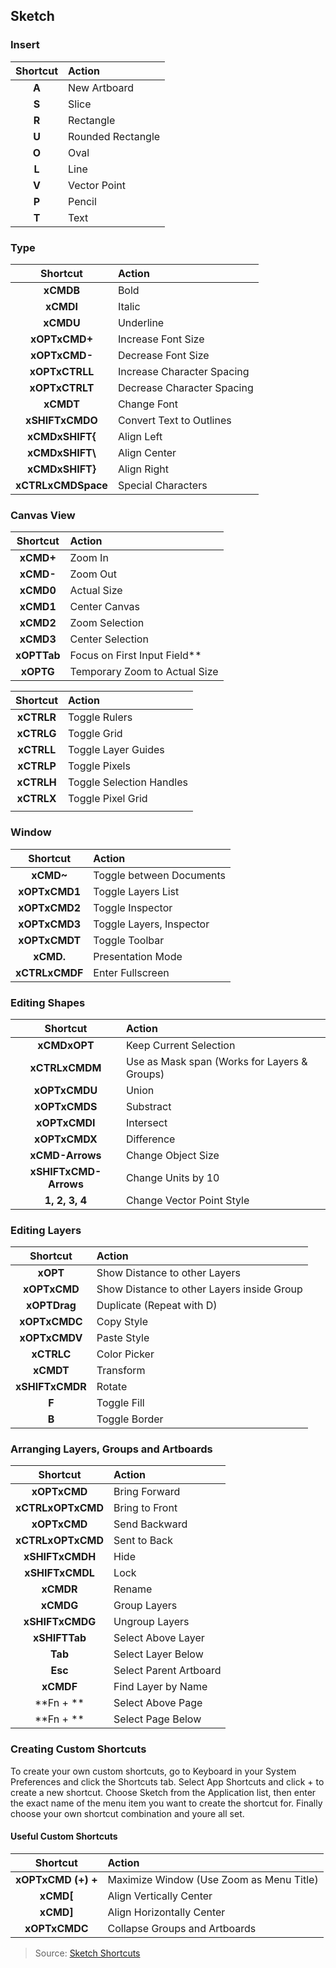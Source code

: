 ## Sketch

### Insert

| Shortcut | Action            |
| :-----:  | :------           |
| **A**    | New Artboard      |
| **S**    | Slice             |
| **R**    | Rectangle         |
| **U**    | Rounded Rectangle |
| **O**    | Oval              |
| **L**    | Line              |
| **V**    | Vector Point      |
| **P**    | Pencil            |
| **T**    | Text              |

### Type

| Shortcut           | Action                     |
| :-----:            | :------                    |
| **xCMDB**          | Bold                       |
| **xCMDI**          | Italic                     |
| **xCMDU**          | Underline                  |
| **xOPTxCMD+**      | Increase Font Size         |
| **xOPTxCMD-**      | Decrease Font Size         |
| **xOPTxCTRLL**     | Increase Character Spacing |
| **xOPTxCTRLT**     | Decrease Character Spacing |
| **xCMDT**          | Change Font                |
| **xSHIFTxCMDO**    | Convert Text to Outlines   |
| **xCMDxSHIFT{**    | Align Left                 |
| **xCMDxSHIFT\\**   | Align Center               |
| **xCMDxSHIFT}**    | Align Right                |
| **xCTRLxCMDSpace** | Special Characters         |

### Canvas View

| Shortcut      | Action                        |
| :-----:       | :------                       |
| **xCMD+** | Zoom In                       |
| **xCMD-** | Zoom Out                      |
| **xCMD0**     | Actual Size                   |
| **xCMD1**     | Center Canvas                 |
| **xCMD2**     | Zoom Selection                |
| **xCMD3**     | Center Selection              |
| **xOPTTab**  | Focus on First Input Field**  |
| **xOPTG**     | Temporary Zoom to Actual Size |


| Shortcut   | Action                   |
| :-----:    | :------                  |
| **xCTRLR** | Toggle Rulers            |
| **xCTRLG** | Toggle Grid              |
| **xCTRLL** | Toggle Layer Guides      |
| **xCTRLP** | Toggle Pixels            |
| **xCTRLH** | Toggle Selection Handles |
| **xCTRLX** | Toggle Pixel Grid        |
|            |                          |

### Window

| Shortcut       | Action                   |
| :-----:        | :------                  |
| **xCMD~**      | Toggle between Documents |
| **xOPTxCMD1**  | Toggle Layers List       |
| **xOPTxCMD2**  | Toggle Inspector         |
| **xOPTxCMD3**  | Toggle Layers, Inspector |
| **xOPTxCMDT**  | Toggle Toolbar           |
| **xCMD.**      | Presentation Mode        |
| **xCTRLxCMDF** | Enter Fullscreen         |

### Editing Shapes

| Shortcut             | Action                                       |
| :-----:              | :------                                      |
| **xCMDxOPT**          | Keep Current Selection                       |
| **xCTRLxCMDM**       | Use as Mask span (Works for Layers & Groups) |
| **xOPTxCMDU**        | Union                                        |
| **xOPTxCMDS**        | Substract                                    |
| **xOPTxCMDI**        | Intersect                                    |
| **xOPTxCMDX**        | Difference                                   |
| **xCMD-Arrows**       | Change Object Size                           |
| **xSHIFTxCMD-Arrows** | Change Units by 10                           |
| **1, 2, 3, 4**       | Change Vector Point Style                    |

### Editing Layers

| Shortcut        | Action                                     |
| :-----:         | :------                                    |
| **xOPT**         | Show Distance to other Layers              |
| **xOPTxCMD**     | Show Distance to other Layers inside Group |
| **xOPTDrag**    | Duplicate (Repeat with D)                  |
| **xOPTxCMDC**   | Copy Style                                 |
| **xOPTxCMDV**   | Paste Style                                |
| **xCTRLC**      | Color Picker                               |
| **xCMDT**       | Transform                                  |
| **xSHIFTxCMDR** | Rotate                                     |
| **F**           | Toggle Fill                                |
| **B**           | Toggle Border                              |

### Arranging Layers, Groups and Artboards

| Shortcut          | Action                 |
| :-----:           | :------                |
| **xOPTxCMD**      | Bring Forward          |
| **xCTRLxOPTxCMD** | Bring to Front         |
| **xOPTxCMD**      | Send Backward          |
| **xCTRLxOPTxCMD** | Sent to Back           |
| **xSHIFTxCMDH**   | Hide                   |
| **xSHIFTxCMDL**   | Lock                   |
| **xCMDR**         | Rename                 |
| **xCMDG**         | Group Layers           |
| **xSHIFTxCMDG**   | Ungroup Layers         |
| **xSHIFTTab**     | Select Above Layer     |
| **Tab**           | Select Layer Below     |
| **Esc**           | Select Parent Artboard |
| **xCMDF**         | Find Layer by Name     |
| **Fn + **         | Select Above Page      |
| **Fn + **         | Select Page Below      |

### Creating Custom Shortcuts

To create your own custom shortcuts, go to Keyboard in your System Preferences and click the Shortcuts tab. Select App Shortcuts and click + to create a new shortcut. Choose Sketch from the Application list, then enter the exact name of the menu item you want to create the shortcut for. Finally choose your own shortcut combination and youre all set.

#### Useful Custom Shortcuts

| Shortcut          | Action                                   |
| :-----:           | :------                                  |
| **xOPTxCMD (+) +** | Maximize Window (Use Zoom as Menu Title) |
| **xCMD[**         | Align Vertically Center                  |
| **xCMD]**         | Align Horizontally Center                |
| **xOPTxCMDC**     | Collapse Groups and Artboards            |

> Source: [Sketch Shortcuts](http://sketchshortcuts.com/)
